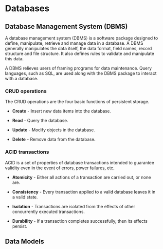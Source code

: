 # Databases

## Database Management System (DBMS)

A database management system (DBMS) is a software package designed to define, manipulate, retrieve and manage data in a database. A DBMS generally manipulates the data itself, the data format, field names, record structure and file structure. It also defines rules to validate and manipulate this data.

A DBMS relieves users of framing programs for data maintenance. Query languages, such as SQL, are used along with the DBMS package to interact with a database.

### CRUD operations

The CRUD operations are the four basic functions of persistent storage.

- **Create** - Insert new data items into the database.

- **Read** - Query the database.

- **Update** - Modify objects in the database.

- **Delete** - Remove data from the database.

### ACID transactions

ACID is a set of properties of database transactions intended to guarantee validity even in the event of errors, power failures, etc.

- **Atomicity** - Either all actions of a transaction are carried out, or none are.

- **Consistency** - Every transaction applied to a valid database leaves it in a valid state.

- **Isolation** - Transactions are isolated from the effects of other concurrently executed transactions.

- **Durability** - If a transaction completes successfully, then its effects persist.

## Data Models
